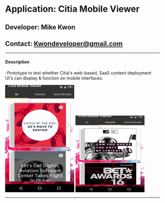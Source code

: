 # **Application: Citia Mobile Viewer**
## **Developer: Mike Kwon**
## **Contact: Kwondeveloper@gmail.com**

---

#### Description

-Prototype to test whether Citia's web-based, SaaS content deployment UI's can display & function on mobile interfaces.

<img src="screenshots/Screenshot_20160827-193131.png" width="225" height="350">
<img src="screenshots/Screenshot_20160827-193153.png" width="225" height="250">

---
